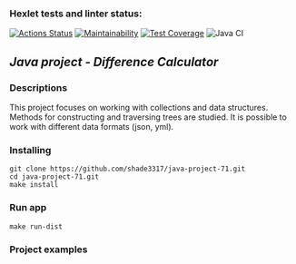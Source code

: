 ### Hexlet tests and linter status:
[![Actions Status](https://github.com/shade3317/java-project-71/actions/workflows/hexlet-check.yml/badge.svg)](https://github.com/shade3317/java-project-71/actions)
[![Maintainability](https://api.codeclimate.com/v1/badges/4071bdaa150e1e3540b1/maintainability)](https://codeclimate.com/github/shade3317/java-project-71/maintainability)
[![Test Coverage](https://api.codeclimate.com/v1/badges/4071bdaa150e1e3540b1/test_coverage)](https://codeclimate.com/github/shade3317/java-project-71/test_coverage)
![Java CI](https://github.com/shade3317/java-project-71/actions/workflows/Java%20CI/badge.svg)


## ***Java project - Difference Calculator***


### **Descriptions**
This project focuses on working with collections and data structures. 
Methods for constructing and traversing trees are studied. 
It is possible to work with different data formats (json, yml).


### **Installing**
```
git clone https://github.com/shade3317/java-project-71.git
cd java-project-71.git
make install
```


### **Run app**
```
make run-dist
```


### **Project examples**